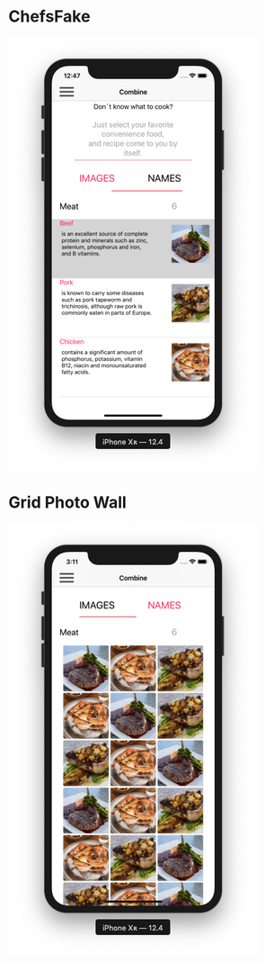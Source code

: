 # ChefsFake


![image](https://github.com/chiron-wang/Peter13/blob/exercise/BlogImage/ChefsFake/Chefs.png)


# Grid Photo Wall
![image](https://github.com/chiron-wang/Peter13/blob/exercise/BlogImage/ChefsFake/PhotoWall.png)
